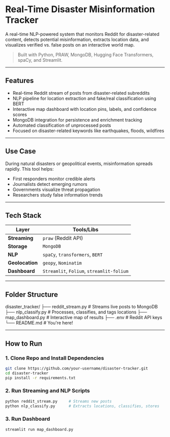 #  Real-Time Disaster Misinformation Tracker

A real-time NLP-powered system that monitors Reddit for disaster-related content, detects potential misinformation, extracts location data, and visualizes verified vs. false posts on an interactive world map.

>  Built with Python, PRAW, MongoDB, Hugging Face Transformers, spaCy, and Streamlit.

---

##  Features

-  Real-time Reddit stream of posts from disaster-related subreddits
-  NLP pipeline for location extraction and fake/real classification using BERT
-  Interactive map dashboard with location pins, labels, and confidence scores
-  MongoDB integration for persistence and enrichment tracking
-  Automated classification of unprocessed posts
-  Focused on disaster-related keywords like earthquakes, floods, wildfires

---

##  Use Case

During natural disasters or geopolitical events, misinformation spreads rapidly. This tool helps:
- First responders monitor credible alerts
- Journalists detect emerging rumors
- Governments visualize threat propagation
- Researchers study false information trends

---

##  Tech Stack

| Layer           | Tools/Libs                                |
|----------------|--------------------------------------------|
| **Streaming**   | `praw` (Reddit API)                        |
| **Storage**     | `MongoDB`                                  |
| **NLP**         | `spaCy`, `transformers`, `BERT`            |
| **Geolocation** | `geopy`, `Nominatim`                       |
| **Dashboard**   | `Streamlit`, `Folium`, `streamlit-folium` |

---

## Folder Structure

disaster_tracker/
├── reddit_stream.py # Streams live posts to MongoDB
├── nlp_classify.py # Processes, classifies, and tags locations
├── map_dashboard.py # Interactive map of results
├── .env # Reddit API keys
└── README.md # You're here!


---

## How to Run
### 1. Clone Repo and Install Dependencies

```bash
git clone https://github.com/your-username/disaster-tracker.git
cd disaster-tracker
pip install -r requirements.txt
```

### 2. Run Streaming and NLP Scripts

```bash
python reddit_stream.py     # Streams new posts
python nlp_classify.py      # Extracts locations, classifies, stores
```


### 3. Run Dashboard

```bash
streamlit run map_dashboard.py

```

